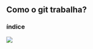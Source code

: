 ## Como o git trabalha?

<h3><span class="ciano"> índice </span></h3>

<img src="./images/git_commits_xkcd.png">
